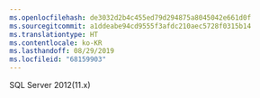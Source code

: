 ```yaml
---
ms.openlocfilehash: de3032d2b4c455ed79d294875a8045042e661d0f
ms.sourcegitcommit: a1ddeabe94cd9555f3afdc210aec5728f0315b14
ms.translationtype: HT
ms.contentlocale: ko-KR
ms.lasthandoff: 08/29/2019
ms.locfileid: "68159903"
---
```

 SQL Server 2012(11.x) 